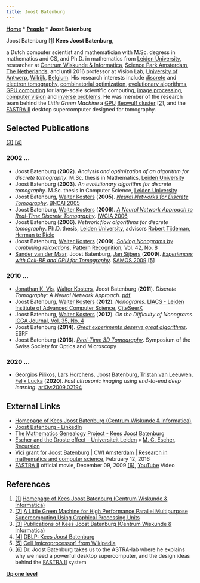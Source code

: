 ```yaml
---
title: Joost Batenburg
---
```

**[Home](Home "Home") \* [People](People "People") \* Joost Batenburg**



 [](https://www.cwi.nl/people/joost-batenburg) Joost Batenburg <a id="cite-note-1" href="#cite-ref-1">[1]</a> 
**Kees Joost Batenburg**,  

a Dutch computer scientist and mathematician with M.Sc. degress in mathematics and CS, and Ph.D. in mathematics from [Leiden University](Leiden_University "Leiden University"), 
researcher at [Centrum Wiskunde & Informatica](https://en.wikipedia.org/wiki/Centrum_Wiskunde_%26_Informatica), 
[Science Park Amsterdam](https://en.wikipedia.org/wiki/Science_Park_Amsterdam), 
[The Netherlands](https://en.wikipedia.org/wiki/The_Netherlands), 
and until 2016 professor at Vision Lab, [University of Antwerp](https://en.wikipedia.org/wiki/University_of_Antwerp), 
[Wilrijk](https://en.wikipedia.org/wiki/Wilrijk), [Belgium](https://en.wikipedia.org/wiki/Belgium). 
His research interests include [discrete](https://en.wikipedia.org/wiki/Discrete_tomography) 
and [electron tomography](https://en.wikipedia.org/wiki/Electron_tomography), 
[combinatorial optimization](https://en.wikipedia.org/wiki/Combinatorial_optimization), 
[evolutionary algorithms](Genetic_Programming#EvolutionaryAlgorithms "Genetic Programming"), 
 [GPU computing](GPU "GPU") for large-scale scientific computing, [image processing](https://en.wikipedia.org/wiki/Image_processing), 
[computer vision](https://en.wikipedia.org/wiki/Computer_vision) and [inverse problems](https://en.wikipedia.org/wiki/Inverse_problem). 
He was member of the research team behind the *Little Green Machine* a [GPU](GPU "GPU") [Beowulf cluster](https://en.wikipedia.org/wiki/Beowulf_cluster) <a id="cite-note-2" href="#cite-ref-2">[2]</a>,
and the [FASTRA II](https://en.wikipedia.org/wiki/Fastra_II) desktop supercomputer designed for tomography. 



## Selected Publications


<a id="cite-note-3" href="#cite-ref-3">[3]</a>
<a id="cite-note-4" href="#cite-ref-4">[4]</a>



### 2002 ...


* Joost Batenburg (**2002**). *Analysis and optimization of an algorithm for discrete tomography*. M.Sc. thesis in Mathematics, [Leiden University](Leiden_University "Leiden University")
* Joost Batenburg (**2003**). *An evolutionary algorithm for discrete tomography*. M.Sc. thesis in Computer Science, [Leiden University](Leiden_University "Leiden University")
* Joost Batenburg, [Walter Kosters](Walter_Kosters "Walter Kosters") (**2005**). *[Neural Networks for Discrete Tomography](https://www.researchgate.net/publication/220799946_Neural_Networks_for_Discrete_Tomography)*. [BNCAI 2005](https://dblp.uni-trier.de/db/conf/bnaic/bnaic2005.html#BatenburgK05)
* Joost Batenburg, [Walter Kosters](Walter_Kosters "Walter Kosters") (**2006**). *[A Neural Network Approach to Real-Time Discrete Tomography](https://link.springer.com/chapter/10.1007/11774938_31)*. [IWCIA 2006](https://dblp.uni-trier.de/db/conf/iwcia/iwcia2006.html#BatenburgK06)
* Joost Batenburg (**2006**). *Network flow algorithms for discrete tomography*. Ph.D. thesis, [Leiden University](Leiden_University "Leiden University"), advisors [Robert Tijdeman](Mathematician#RTijdeman "Mathematician"), [Herman te Riele](Mathematician#HteRiele "Mathematician")
* Joost Batenburg, [Walter Kosters](Walter_Kosters "Walter Kosters") (**2009**). *[Solving Nonograms by combining relaxations](https://www.sciencedirect.com/science/article/abs/pii/S0031320308005153)*. [Pattern Recognition](https://en.wikipedia.org/wiki/Pattern_Recognition_(journal)), Vol. 42, No. 8
* [Sander van der Maar](https://dblp.uni-trier.de/pid/28/7183.html), Joost Batenburg, [Jan Sijbers](https://scholar.google.com/citations?user=TtXZhj8AAAAJ&hl=en) (**2009**). *[Experiences with Cell-BE and GPU for Tomography](https://link.springer.com/chapter/10.1007/978-3-642-03138-0_33)*. [SAMOS 2009](https://dblp.uni-trier.de/db/conf/samos/samos2009.html#MaarBS09) <a id="cite-note-5" href="#cite-ref-5">[5]</a>


### 2010 ...


* [Jonathan K. Vis](index.php?title=Jonathan_K._Vis&action=edit&redlink=1 "Jonathan K. Vis (page does not exist)"), [Walter Kosters](Walter_Kosters "Walter Kosters"), Joost Batenburg (**2011**). *Discrete Tomography: A Neural Network Approach*. [pdf](http://www.liacs.nl/~jvis/bnaic2011.pdf)
* Joost Batenburg, [Walter Kosters](Walter_Kosters "Walter Kosters") (**2012**). *Nonograms*. [LIACS - Leiden Institute of Advanced Computer Science](https://www.universiteitleiden.nl/en/research/research-institutes/science/leiden-institute-of-advanced-computer-science), [CiteSeerX](http://citeseerx.ist.psu.edu/viewdoc/summary?doi=10.1.1.221.1917)
* Joost Batenburg, [Walter Kosters](Walter_Kosters "Walter Kosters") (**2012**). *On the Difficulty of Nonograms*. [ICGA Journal, Vol. 35, No. 4](ICGA_Journal#35_4 "ICGA Journal")
* Joost Batenburg (**2014**). *[Great experiments deserve great algorithms](https://ir.cwi.nl/pub/26051)*. ESRF
* Joost Batenburg (**2016**). *[Real-Time 3D Tomography](https://ir.cwi.nl/pub/26057)*. Symposium of the Swiss Society for Optics and Microscopy


### 2020 ...


* [Georgios Pilikos](https://dblp.uni-trier.de/pid/194/5521.html), [Lars Horchens](https://dblp.uni-trier.de/pid/274/3138.html), Joost Batenburg, [Tristan van Leeuwen](https://dblp.uni-trier.de/pid/74/8769.html), [Felix Lucka](https://dblp.uni-trier.de/pid/125/3966.html) (**2020**). *Fast ultrasonic imaging using end-to-end deep learning*. [arXiv:2009.02194](https://arxiv.org/abs/2009.02194)


## External Links


* [Homepage of Kees Joost Batenburg (Centrum Wiskunde & Informatica)](https://www.cwi.nl/people/joost-batenburg)
* [Joost Batenburg - LinkedIn](https://www.linkedin.com/in/joost-batenburg-883628a/)
* [The Mathematics Genealogy Project - Kees Joost Batenburg](https://www.mathgenealogy.org/id.php?id=102044)
* [Escher and the Droste effect - Universiteit Leiden](https://escherdroste.math.leidenuniv.nl/) » [M. C. Escher](Arts#Escher "Arts"), [Recursion](Recursion "Recursion")
* [Vici grant for Joost Batenburg | CWI Amsterdam | Research in mathematics and computer science](https://www.cwi.nl/news/2016/vici-grant-joost-batenburg), February 12, 2016
* [FASTRA II](https://en.wikipedia.org/wiki/Fastra_II) official movie, December 09, 2009 <a id="cite-note-6" href="#cite-ref-6">[6]</a>, [YouTube](https://en.wikipedia.org/wiki/YouTube) Video


 
## References


1. <a id="cite-ref-1" href="#cite-note-1">[1]</a> [Homepage of Kees Joost Batenburg (Centrum Wiskunde & Informatica)](https://www.cwi.nl/people/joost-batenburg)
2. <a id="cite-ref-2" href="#cite-note-2">[2]</a> [A Little Green Machine for High Performance Parallel Multipurpose Supercomputing Using Graphical Processing Units](https://www.nwo.nl/en/research-and-results/research-projects/i/66/5966.html)
3. <a id="cite-ref-3" href="#cite-note-3">[3]</a> [Publications of Kees Joost Batenburg (Centrum Wiskunde & Informatica)](https://homepages.cwi.nl/~kbatenbu/pubs.html)
4. <a id="cite-ref-4" href="#cite-note-4">[4]</a> [DBLP: Kees Joost Batenburg](http://www.informatik.uni-trier.de/~ley/pers/hd/b/Batenburg:Kees_Joost.html)
5. <a id="cite-ref-5" href="#cite-note-5">[5]</a> [Cell (microprocessor) from Wikipedia](https://en.wikipedia.org/wiki/Cell_(microprocessor))
6. <a id="cite-ref-6" href="#cite-note-6">[6]</a> Dr. Joost Batenburg takes us to the ASTRA-lab where he explains why we need a powerful desktop supercomputer, and the design ideas behind the [FASTRA II](https://en.wikipedia.org/wiki/Fastra_II) system

**[Up one level](People "People")**







 
